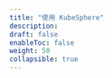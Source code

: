 ```yaml
---
title: "使用 KubeSphere"
description: 
draft: false
enableToc: false
weight: 50
collapsible: true
---
```

